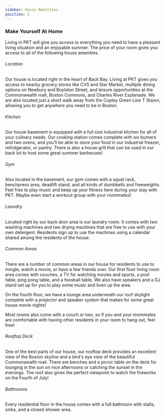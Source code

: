 ```yaml
---
sidebar: House Amenities
position: 3
---
```

### Make Yourself At Home

Living in PKT will give you access to everything you need to have a pleasant living situation and an enjoyable summer. The price of your room gives you access to all of the following house amenities.

###### Location

Our house is located right in the heart of Back Bay. Living at PKT gives you access to nearby grocery stores like CVS and Star Market, multiple dining options on Newbury and Boylston Street, and leisure opportunities at the Commonwealth mall, Boston Commons, and Charles River Esplanade. We are also located just a short walk away from the Copley Green Line T Staion, allowing you to get anywhere you need to be in Boston.

###### Kitchen

Our house basement is equipped with a full size industrial kitchen for all of your culinary needs. Our cooking station comes complete with six burners and two ovens, and you'll be able to store your food in our industrial freezer, refridgerator, or pantry. There is also a house grill that can be used in our back lot to host some great summer barbecues!

###### Gym

Also located in the basement, our gym comes with a squat rack, benchpress area, deadlift stand, and all kinds of dumbbells and freeweights. Feel free to play music and keep up your fitness here during your stay with PKT. Maybe even start a workout group with your roommates!

###### Laundry

Located right by our back door area is our laundry room. It comes with two washing machines and two drying machines that are free to use with your own detergent. Residents sign up to use the machines using a calendar shared among the residents of the house.

###### Common Areas

There are a number of common areas in our house for residents to use to mingle, watch a movie, or have a few friends over. Our first floor living room area comes with couches, a TV for watching movies and sports, a pool table, ping pong table, and a foosball table. We also have speakers and a DJ stand set up for you to play some music and liven up the area.

On the fourth floor, we have a lounge area underneath our roof skylight complete with a projector and speaker system that makes for some great house movie nights!

Most rooms also come with a couch or two, so if you and your roommates are comfortable with having other residents in your room to hang out, feel free!

###### Rooftop Deck

One of the best parts of our house, our rooftop deck provides an excellent view of the Boston skyline and a bird's eye view of the beautiful Commonwealth mall. There are benches and a picnic table on the deck for lounging in the sun on nice afternoons or catching the sunset in the evenings. The roof also gives the perfect viewpoint to watch the fireworks on the Fourth of July!

###### Bathrooms

Every residential floor in the house comes with a full bathroom with stalls, sinks, and a closed shower area.
